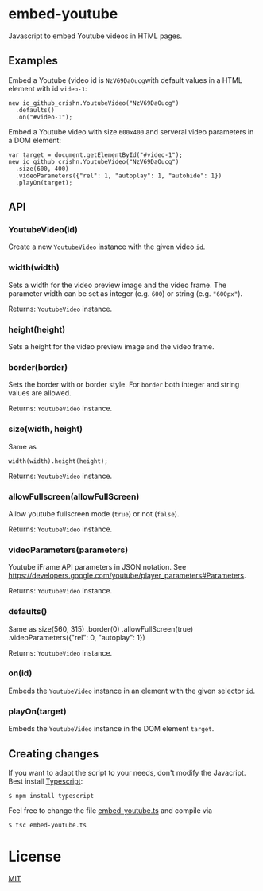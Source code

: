 # embed-youtube

Javascript to embed Youtube videos in HTML pages.

## Examples

Embed a Youtube (video id is `NzV69DaOucg`with default values in a HTML element with id `video-1`:  

    new io_github_crishn.YoutubeVideo("NzV69DaOucg")
      .defaults()
      .on("#video-1");

Embed a Youtube video with size `600x400` and serveral video parameters in a DOM element:


    var target = document.getElementById("#video-1");
    new io_github_crishn.YoutubeVideo("NzV69DaOucg")
      .size(600, 400)
      .videoParameters({"rel": 1, "autoplay": 1, "autohide": 1})
      .playOn(target);

## API

### YoutubeVideo(id)

Create a new `YoutubeVideo` instance with the given video `id`.

### width(width)

Sets a width for the video preview image and the video frame. The parameter width can be set as integer (e.g. `600`)
or string (e.g. `"600px"`).

Returns: `YoutubeVideo` instance.

### height(height)

Sets a height for the video preview image and the video frame.

### border(border)

Sets the border with or border style.
For `border` both integer and string values are allowed.

Returns: `YoutubeVideo` instance.

### size(width, height)

Same as 

    width(width).height(height);

Returns: `YoutubeVideo` instance.

### allowFullscreen(allowFullScreen)

Allow youtube fullscreen mode (`true`) or not (`false`).

Returns: `YoutubeVideo` instance.

### videoParameters(parameters)

Youtube iFrame API parameters in JSON notation. See https://developers.google.com/youtube/player_parameters#Parameters.

Returns: `YoutubeVideo` instance.

### defaults()

Same as
    size(560, 315)
      .border(0)
      .allowFullScreen(true)
      .videoParameters({"rel": 0, "autoplay": 1})

Returns: `YoutubeVideo` instance.

### on(id)

Embeds the `YoutubeVideo` instance in an element with the given selector `id`.

### playOn(target)

Embeds the `YoutubeVideo` instance in the DOM element `target`.

## Creating changes

If you want to adapt the script to your needs, don't modify the Javacript.
Best install [Typescript](http://www.typescriptlang.org/):

    $ npm install typescript

Feel free to change the file [embed-youtube.ts](embed-youtube.ts) and compile via

    $ tsc embed-youtube.ts
 
# License
[MIT](LICENSE)
